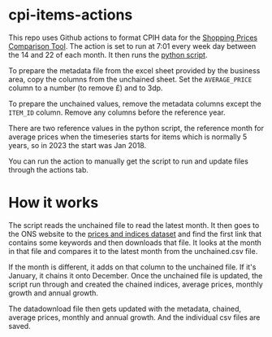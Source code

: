 # cpi-items-actions
This repo uses Github actions to format CPIH data for the [Shopping Prices Comparison Tool](https://www.ons.gov.uk/economy/inflationandpriceindices/articles/shoppingpricescomparisontool/2023-05-03). The action is set to run at 7:01 every week day between the 14 and 22 of each month. It then runs the [python script](https://github.com/henryjameslau/cpi-items-actions/blob/main/postprocess.py). 

To prepare the metadata file from the excel sheet provided by the business area, copy the columns from the unchained sheet. Set the `AVERAGE_PRICE` column to a number (to remove £) and to 3dp. 

To prepare the unchained values, remove the metadata columns except the `ITEM_ID` column. Remove any columns before the reference year.

There are two reference values in the python script, the reference month for average prices when the timeseries starts for items which is normally 5 years, so in 2023 the start was Jan 2018.

You can run the action to manually get the script to run and update files through the actions tab.

# How it works
The script reads the unchained file to read the latest month. It then goes to the ONS website to the [prices and indices dataset](https://www.ons.gov.uk/economy/inflationandpriceindices/datasets/consumerpriceindicescpiandretailpricesindexrpiitemindicesandpricequotes) and find the first link that contains some keywords and then downloads that file. It looks at the month in that file and compares it to the latest month from the unchained.csv file. 

If the month is different, it adds on that column to the unchained file. If it's January, it chains it onto December. Once the unchained file is updated, the script run through and created the chained indices, average prices, monthly growth and annual growth. 

The datadownload file then gets updated with the metadata, chained, average prices, monthly and annual growth. And the individual csv files are saved. 
